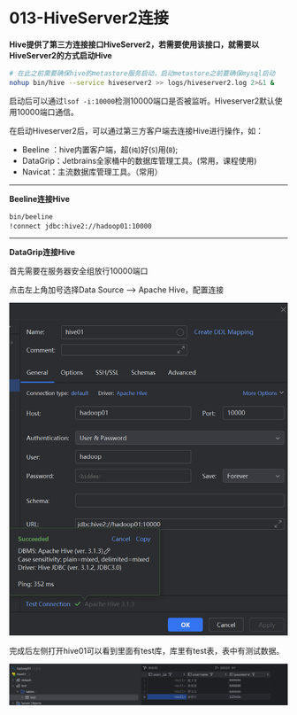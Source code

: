 # 013-HiveServer2连接

**Hive提供了第三方连接接口HiveServer2，若需要使用该接口，就需要以HiveServer2的方式启动Hive**

```sh
# 在此之前需要确保hive的metastore服务启动，启动metastore之前要确保mysql启动
nohup bin/hive --service hiveserver2 >> logs/hiveserver2.log 2>&1 &
```

启动后可以通过`lsof -i:10000`检测10000端口是否被监听。Hiveserver2默认使用10000端口通信。

在启动Hiveserver2后，可以通过第三方客户端去连接Hive进行操作，如：

- Beeline ：hive内置客户端，超(`纯`)好(`S`)用(`B`);
- DataGrip：Jetbrains全家桶中的数据库管理工具。(常用，课程使用)
- Navicat：主流数据库管理工具。（常用）

---

**Beeline连接Hive**

```sh
bin/beeline
!connect jdbc:hive2://hadoop01:10000
```

****

**DataGrip连接Hive**

首先需要在服务器安全组放行10000端口

点击左上角加号选择Data Source  --> Apache Hive，配置连接

![image-20241002000852554](./assets/image-20241002000852554.png)

完成后左侧打开hive01可以看到里面有test库，库里有test表，表中有测试数据。

![image-20241002001035133](./assets/image-20241002001035133.png)

